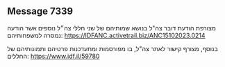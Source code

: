 ## Message 7339

מצורפת הודעת דובר צה"ל בנושא שמותיהם של שני חללי צה״ל נוספים אשר הודעה נמסרה למשפחותיהם: https://IDFANC.activetrail.biz/ANC15102023.0214

בנוסף, מצורף קישור לאתר צה"ל, בו מפורסמות ומתעדכנות פרטיהם ותמונותיהם של החללים: https://www.idf.il/59780


